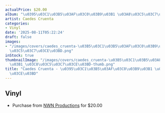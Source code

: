 ```yaml
---
actualPrice: $20.00
album: "\u0395\u03C1\u03B5\u03AF\u03C0\u03B9\u03B1 \u03A8\u03C5\u03C7\u03CE\u03BD"
artist: Caedes Cruenta
categories:
- Vinyl
date: '2025-08-11T05:22:24'
draft: false
images:
- "/images/covers/caedes_cruenta-\u03B5\u03C1\u03B5\u03AF\u03C0\u03B9\u03B1_\u03C8\
  \u03C5\u03C7\u03CE\u03BD.png"
inStock: true
thumbnailImage: "/images/covers/caedes_cruenta-\u03B5\u03C1\u03B5\u03AF\u03C0\u03B9\
  \u03B1_\u03C8\u03C5\u03C7\u03CE\u03BD-thumb.png"
title: "Caedes Cruenta - \u0395\u03C1\u03B5\u03AF\u03C0\u03B9\u03B1 \u03A8\u03C5\u03C7\
  \u03CE\u03BD"
---
```


## Vinyl
* Purchase from [NWN Productions](http://shop.nwnprod.com/index.php?route=product/product&path=75&product_id=19959&sort=pd.name&order=ASC) for $20.00
